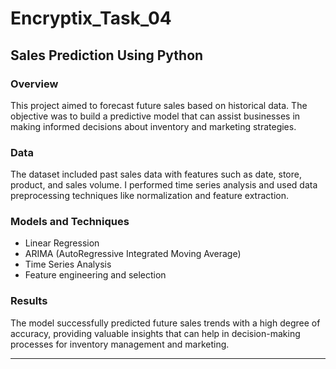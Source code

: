 # Encryptix_Task_04

## Sales Prediction Using Python

### Overview
This project aimed to forecast future sales based on historical data. The objective was to build a predictive model that can assist businesses in making informed decisions about inventory and marketing strategies.

### Data
The dataset included past sales data with features such as date, store, product, and sales volume. I performed time series analysis and used data preprocessing techniques like normalization and feature extraction.

### Models and Techniques
- Linear Regression
- ARIMA (AutoRegressive Integrated Moving Average)
- Time Series Analysis
- Feature engineering and selection

### Results
The model successfully predicted future sales trends with a high degree of accuracy, providing valuable insights that can help in decision-making processes for inventory management and marketing.

---
